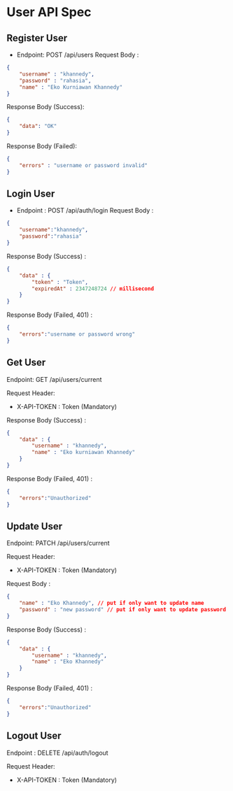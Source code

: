 # User API Spec

## Register User
- Endpoint: POST /api/users
Request Body : 
```json
{
    "username" : "khannedy",
    "password" : "rahasia",
    "name" : "Eko Kurniawan Khannedy"
}
```

Response Body (Success):
```json
{
    "data": "OK"
}
```

Response Body (Failed):
```json
{
    "errors" : "username or password invalid"
}
```

## Login User
- Endpoint : POST /api/auth/login
Request Body :
```json
{
    "username":"khannedy",
    "password":"rahasia"
}
```

Response Body (Success) : 
```json
{
    "data" : {
        "token" : "Token",
        "expiredAt" : 2347248724 // millisecond
    }
}
```

Response Body (Failed, 401) : 
```json
{
    "errors":"username or password wrong"
}
```

## Get User
Endpoint: GET /api/users/current

Request Header: 
- X-API-TOKEN : Token (Mandatory)

Response Body (Success) : 
```json
{
    "data" : {
        "username" : "khannedy",
        "name" : "Eko kurniawan Khannedy"
    }
}
```

Response Body (Failed, 401) : 
```json
{
    "errors":"Unauthorized"
}
```

## Update User
Endpoint: PATCH /api/users/current

Request Header: 
- X-API-TOKEN : Token (Mandatory)

Request Body :
```json
{
    "name" : "Eko Khannedy", // put if only want to update name
    "password" : "new password" // put if only want to update password
}
```

Response Body (Success) : 
```json
{
    "data" : {
        "username" : "khannedy",
        "name" : "Eko Khannedy"
    }
}
```

Response Body (Failed, 401) : 
```json
{
    "errors":"Unauthorized"
}
```

## Logout User
Endpoint : DELETE /api/auth/logout

Request Header: 
- X-API-TOKEN : Token (Mandatory)